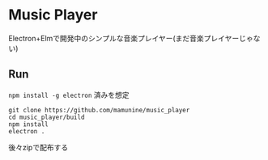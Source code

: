 # Music Player

Electron+Elmで開発中のシンプルな音楽プレイヤー(まだ音楽プレイヤーじゃない)

## Run

`npm install -g electron` 済みを想定

```
git clone https://github.com/mamunine/music_player
cd music_player/build
npm install
electron .
```

後々zipで配布する
